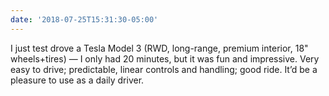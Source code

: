 ```yaml
---
date: '2018-07-25T15:31:30-05:00'
---
```

I just test drove a Tesla Model 3 (RWD, long-range, premium interior, 18" wheels+tires) — I only had 20 minutes, but it was fun and impressive. Very easy to drive; predictable, linear controls and handling; good ride. It’d be a pleasure to use as a daily driver.
